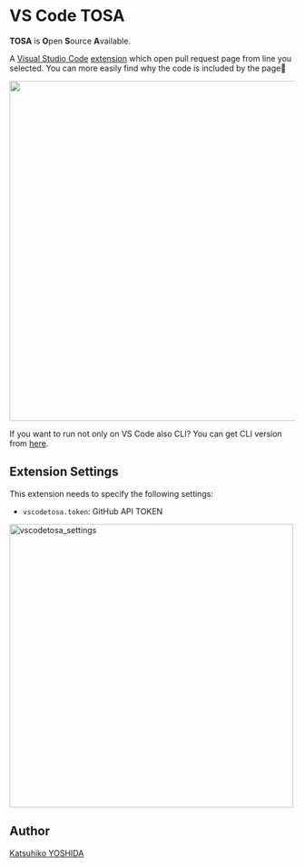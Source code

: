 # VS Code TOSA

**TOSA** is **O**pen **S**ource **A**vailable.

A [Visual Studio Code](https://code.visualstudio.com/) [extension](https://marketplace.visualstudio.com/VSCode) which open pull request page from line you selected. You can more easily find why the code is included by the page:mag_right:

<img src="https://user-images.githubusercontent.com/3317191/37252237-0752e564-2561-11e8-8028-662393dbb05c.png" width="600px" />

If you want to run not only on VS Code also CLI? You can get CLI version from [here](https://github.com/kyoshidajp/tosa). 

## Extension Settings

This extension needs to specify the following settings:

* `vscodetosa.token`: GitHub API TOKEN

<img width="500" alt="vscodetosa_settings" src="https://user-images.githubusercontent.com/3317191/37252324-b567b00c-2562-11e8-89af-74ad23ff6864.png">

## Author

[Katsuhiko YOSHIDA](https://github.com/kyoshidajp)
